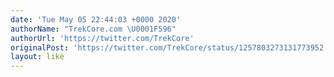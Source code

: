 ```yaml
---
date: 'Tue May 05 22:44:03 +0000 2020'
authorName: "TrekCore.com \U0001F596"
authorUrl: 'https://twitter.com/TrekCore'
originalPost: 'https://twitter.com/TrekCore/status/1257803273131773952'
layout: like
---
```

